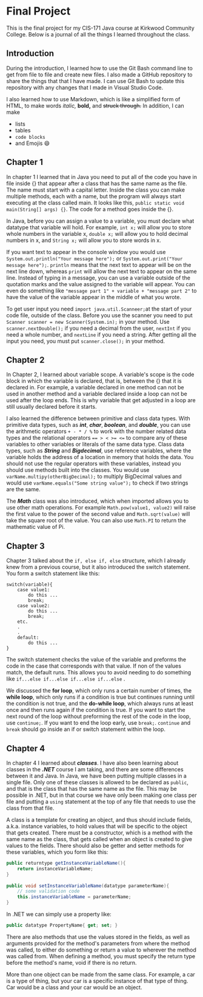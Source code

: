 # Final Project

This is the final project for my CIS-171 Java course at Kirkwood Community College. Below is a journal of all the things I learned throughout the class.

## Introduction
During the introduction, I learned how to use the Git Bash command line to get from file to file and create new files. I also made a GitHub repository to share the things that that I have made. I can use Git Bash to update this repository with any changes that I made in Visual Studio Code.

I also learned how to use Markdown, which is like a simplified form of HTML, to make words *italic,* **bold,** and ~~struck through.~~ In addition, I can make

* lists
* tables
* `code blocks`
* and Emojis :smile:

## Chapter 1
In chapter 1 I learned that in Java you need to put all of the code you have in file inside {} that appear after a class that has the same name as the file. The name must start with a capital letter. Inside the class you can make multiple methods, each with a name, but the program will always start executing at the class called main. It looks like this, `public static void main(String[] args) {}`. The code for a method goes inside the {}.

In Java, before you can assign a value to a variable, you must declare what datatype that variable will hold. For example, `int x;` will allow you to store whole numbers in the variable x, `double x;` will allow you to hold decimal numbers in x, and `String x;` will allow you to store words in x.

If you want text to appear in the console window you would use `System.out.println("Your message here");` or `System.out.print("Your message here");`. `println` means that the next text to appear will be on the next line down, whereas `print` will allow the next text to appear on the same line. Instead of typing in a message, you can use a variable outside of the quotation marks and the value assigned to the variable will appear. You can even do something like `"message part 1" + variable + "message part 2"` to have the value of the variable appear in the middle of what you wrote.

To get user input you need `import java.util.Scanneer;`at the start of your code file, outside of the class. Before you use the scanner you need to put `Scanner scanner = new Scanner(System.in);` in your method. Use `scanner.nextDouble();` if you need a decimal from the user, `nextInt` if you need a whole number, and `nextLine` if you need a string. After getting all the input you need, you must put `scanner.close();` in your method.

## Chapter 2
In Chapter 2, I learned about variable scope. A variable's scope is the code block in which the variable is declared, that is, between the {} that it is declared in. For example, a variable declared in one method can not be used in another method and a variable declared inside a loop can not be used after the loop ends. This is why variable that get adjusted in a loop are still usually declared before it starts. 

I also learned the difference between primitive and class data types. With primitive data types, such as *__int__*, _**char**_, **_boolean_**, and __*double*__, you can use the arithmetic operators `+ - * / %` to work with the number related data types and the relational operators `== > < >= <=` to compare any of these variables to other variables or literals of the same data type. Class data types, such as *__String__* and _**Bigdecimal**_, use reference variables, where the variable holds the address of a location in memory that holds the data. You should not use the regular operators with these variables, instead you should use methods built into the classes. You would use `varName.multipy(otherBigDecimal);` to multiply BigDecimal values and would use `varName.equals("Some string value");` to check if two strings are the same.

The *__Math__* class was also introduced, which when imported allows you to use other math operations. For example `Math.pow(value1, value2)` will raise the first value to the power of the second value and `Math.sqrt(value)` will take the square root of the value. You can also use `Math.PI` to return the mathematic value of Pi.

## Chapter 3
Chapter 3 talked about the `if, else if, else` structure, which I already knew from a previous course, but it also introduced the switch statement. You form a switch statement like this:
```
switch(variable){
    case value1:
        do this ...
        break;
    case value2:
        do this ...
        break;
    etc.
    .
    .
    default:
        do this ...
}
```
The switch statement checks the value of the variable and preforms the code in the case that corresponds with that value. If non of the values match, the default runs. This allows you to avoid needing to do something like `if...else if...else if...else if...else` .

We discussed the **for loop**, which only runs a certain number of times, the **while loop**, which only runs if a condition is true but continues running until the condition is not true, and the **do-while loop**, which always runs at least once and then runs again if the condition is true. If you want to start the next round of the loop without preforming the rest of the code in the loop, use `continue;`. If you want to end the loop early, use `break;`. `continue` and `break` should go inside an if or switch statement within the loop.

## Chapter 4
In chapter 4 I learned about __*classes*__. I have also been learning about classes in the __*.NET*__ course I am taking, and there are some differences between it and Java. In Java, we have been putting multiple classes in a single file. Only one of these classes is allowed to be declared as `public`, and that is the class that has the same name as the file. This may be possible in .NET, but in that course we have only been making one class per file and putting a `using` statement at the top of any file that needs to use the class from that file.
 
A class is a template for creating an object, and thus should include fields, a.k.a. instance variables, to hold values that will be specific to the object that gets created. There must be a constructor, which is a method with the same name as the class, that gets called when an object is created to give values to the fields. There should also be getter and setter methods for these variables, which you form like this:
 
```Java
public returntype getInstanceVariableName(){
    return instanceVariableName;
}
 
public void setInstanceVariableName(datatype parameterName){
    // some validation code
    this.instanceVariableName = parameterName;
}
```
 
In .NET we can simply use a property like:
 
```C#
public datatype PropertyName{ get; set; }
```
 
There are also methods that use the values stored in the fields, as well as arguments provided for the method's parameters from where the method was called, to either do something or return a value to wherever the method was called from. When defining a method, you must specify the return type before the method's name, void if there is no return.
 
More than one object can be made from the same class. For example, a car is a type of thing, but your car is a specific instance of that type of thing. Car would be a class and your car would be an object.

